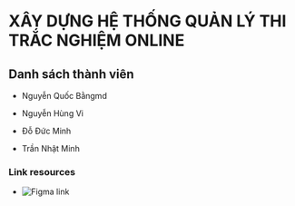 # XÂY DỰNG HỆ THỐNG QUẢN LÝ THI TRẮC NGHIỆM ONLINE

## Danh sách thành viên

- Nguyễn Quốc Bằngmd

- Nguyễn Hùng Vi

- Đỗ Đức Minh

- Trần Nhật Minh

### Link resources

- ![Figma link](https://www.figma.com/file/40hanmRhwgwFsyUjt4A4pO/Trac-Nghiem-Online)
